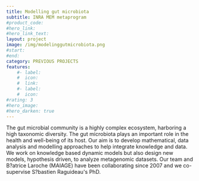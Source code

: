 ```yaml
---
title: Modelling gut microbiota
subtitle: INRA MEM metaprogram
#product_code: 
#hero_link: 
#hero_link_text: 
layout: project
image: /img/modelinggutmicrobiota.png
#start:
#end: 
category: PREVIOUS PROJECTS
features:
    #- label: 
    #  icon: 
    #  link: 
    #- label: 
    #  icon: 
#rating: 3
#hero_image: 
#hero_darken: true
---
```





The gut microbial community is a highly complex ecosystem, harboring a high taxonomic diversity. The gut microbiota plays an important role in the health and well-being of its host. Our aim is to develop mathematical, data analysis and modelling approaches to help integrate knowledge and data. We work on knowledge based dynamic models but also design new models, hypothesis driven, to analyze metagenomic datasets. Our team and B?atrice Laroche (MAIAGE) have been collaborating since 2007 and we co-supervise S?bastien Raguideau's PhD.
